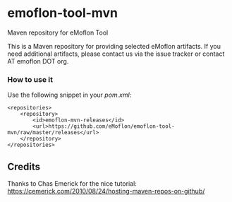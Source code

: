 # emoflon-tool-mvn
Maven repository for eMoflon Tool

This is a Maven repository for providing selected eMoflon artifacts.
If you need additional artifacts, please contact us via the issue tracker or contact AT emoflon DOT org.

### How to use it

Use the following snippet in your *pom.xml*:
```
<repositories>
    <repository>
        <id>emoflon-mvn-releases</id>
        <url>https://github.com/eMoflon/emoflon-tool-mvn/raw/master/releases</url>
    </repository>
</repositories>
```

## Credits
Thanks to Chas Emerick for the nice tutorial: https://cemerick.com/2010/08/24/hosting-maven-repos-on-github/
